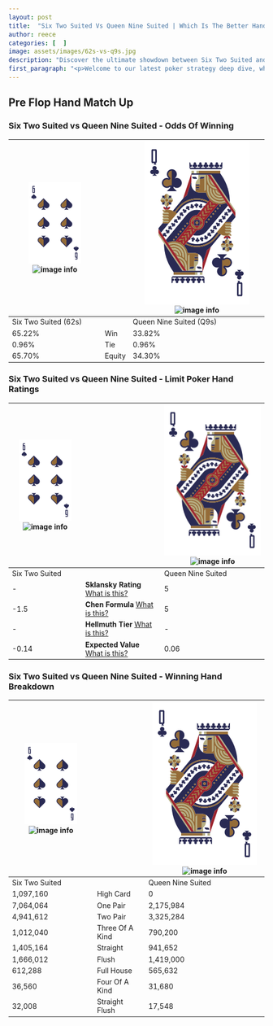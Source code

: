 ```yaml
---
layout: post
title:  "Six Two Suited Vs Queen Nine Suited | Which Is The Better Hand In Poker? A Complete Guide"
author: reece
categories: [  ]
image: assets/images/62s-vs-q9s.jpg
description: "Discover the ultimate showdown between Six Two Suited and Queen Nine Suited in poker! Uncover the odds, strategies, and scenarios where one hand triumphs over the other. Get ready to up your poker game with this thrilling analysis."
first_paragraph: "<p>Welcome to our latest poker strategy deep dive, where we're pitting two distinct hands against each other in a high-stakes showdown: Six Two Suited vs Queen Nine Suited.</p><p>In the dynamic world of poker, every decision counts, and knowing which hand holds the upper hand is key to your success at the table.</p><p>In this article, we'll dissect these two hands, explore the scenarios where one dominates the other, and equip you with the knowledge to make strategic choices that can tip the odds in your favor.</p><p>Get ready to unravel the intriguing dynamics of these poker hands and elevate your game to new heights.</p>"
---
```




[comment]: # (sp0)

## Pre Flop Hand Match Up

<div class="table hand-ratings" markdown="1"> 



### Six Two Suited vs Queen Nine Suited - Odds Of Winning


    
| ![image info](assets/images/hand1/6.png) ![image info](assets/images/hand1/2s.png) |  | ![image info](assets/images/hand2/Q.png) ![image info](assets/images/hand2/9s.png) |
| -------- | -------- | -------- |
| Six Two Suited (62s) |  | Queen Nine Suited (Q9s) |
| 65.22% | Win | 33.82% |
| 0.96% | Tie | 0.96% |
| 65.70% | Equity | 34.30% |




[comment]: # (sp1)



### Six Two Suited vs Queen Nine Suited - Limit Poker Hand Ratings


    
| ![image info](assets/images/hand1/6.png) ![image info](assets/images/hand1/2s.png) |  | ![image info](assets/images/hand2/Q.png) ![image info](assets/images/hand2/9s.png) |
| -------- | -------- | -------- |
| Six Two Suited |  | Queen Nine Suited |
| - | **Sklansky Rating** [What is this?](/sklansky-rating-explained) | 5 |
| -1.5 | **Chen Formula** [What is this?](/chen-formula-explained) | 5 |
| - | **Hellmuth Tier** [What is this?](/Hellmuth-tier-explained) | - |
| -0.14 | **Expected Value** [What is this?](/expected-value-explained) | 0.06 |




[comment]: # (sp2)



### Six Two Suited vs Queen Nine Suited - Winning Hand Breakdown


    
| ![image info](assets/images/hand1/6.png) ![image info](assets/images/hand1/2s.png) |  | ![image info](assets/images/hand2/Q.png) ![image info](assets/images/hand2/9s.png) |
| -------- | -------- | -------- |
| Six Two Suited |  | Queen Nine Suited |
| 1,097,160 | High Card | 0 |
| 7,064,064 | One Pair | 2,175,984 |
| 4,941,612 | Two Pair | 3,325,284 |
| 1,012,040 | Three Of A Kind | 790,200 |
| 1,405,164 | Straight | 941,652 |
| 1,666,012 | Flush | 1,419,000 |
| 612,288 | Full House | 565,632 |
| 36,560 | Four Of A Kind | 31,680 |
| 32,008 | Straight Flush | 17,548 |




[comment]: # (sp3)



</div>

[comment]: # (sp4)



[comment]: # (sp5)

